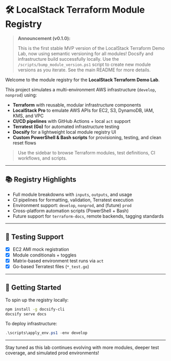 # 🛠️ LocalStack Terraform Module Registry

> **Announcement (v0.1.0):**
>
> This is the first stable MVP version of the LocalStack Terraform Demo Lab, now using semantic versioning for all modules! Docsify and infrastructure build successfully locally. Use the `/scripts/bump_module_version.ps1` script to create new module versions as you iterate. See the main README for more details.

Welcome to the module registry for the **LocalStack Terraform Demo Lab**.

This project simulates a multi-environment AWS infrastructure (`develop`, `nonprod`) using:

- **Terraform** with reusable, modular infrastructure components
- **LocalStack Pro** to emulate AWS APIs for EC2, S3, DynamoDB, IAM, KMS, and VPC
- **CI/CD pipelines** with GitHub Actions + local `act` support
- **Terratest (Go)** for automated infrastructure testing
- **Docsify** for a lightweight local module registry UI
- **Custom PowerShell & Bash scripts** for provisioning, testing, and clean reset flows

> Use the sidebar to browse Terraform modules, test definitions, CI workflows, and scripts.

---

## 📚 Registry Highlights

- Full module breakdowns with `inputs`, `outputs`, and usage
- CI pipelines for formatting, validation, Terratest execution
- Environment support: `develop`, `nonprod`, and (future) `prod`
- Cross-platform automation scripts (PowerShell + Bash)
- Future support for `terraform-docs`, remote backends, tagging standards

---

## 🧪 Testing Support

- [x] EC2 AMI mock registration
- [x] Module conditionals + toggles
- [x] Matrix-based environment test runs via `act`
- [x] Go-based Terratest files (`*_test.go`)

---

## 🚀 Getting Started

To spin up the registry locally:

```bash
npm install -g docsify-cli
docsify serve docs
```

To deploy infrastructure:

```powershell
.\scripts\apply_env.ps1 -env develop
```

---

Stay tuned as this lab continues evolving with more modules, deeper test coverage, and simulated prod environments!
